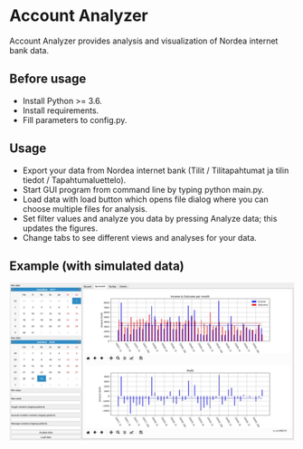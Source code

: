 # Account Analyzer
Account Analyzer provides analysis and visualization of Nordea internet bank data. 

## Before usage

* Install Python >= 3.6.
* Install requirements.
* Fill parameters to config.py.

## Usage

* Export your data from Nordea internet bank (Tilit / Tilitapahtumat ja tilin tiedot / Tapahtumaluettelo).
* Start GUI program from command line by typing python main.py.
* Load data with load button which opens file dialog where you can choose multiple files for analysis.
* Set filter values and analyze you data by pressing Analyze data; this updates the figures.
* Change tabs to see different views and analyses for your data.

## Example (with simulated data)

<p align="center">
<img src="figures/example.jpg" width="800px" />
</p>
